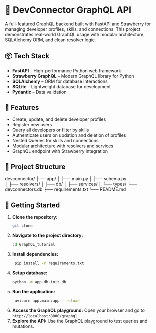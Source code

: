 # 🚀 DevConnector GraphQL API

A full-featured GraphQL backend built with FastAPI and Strawberry for managing developer profiles, skills, and connections. This project demonstrates real-world GraphQL usage with modular architecture, SQLAlchemy ORM, and clean resolver logic.

## 📦 Tech Stack

- **FastAPI** – High-performance Python web framework
- **Strawberry GraphQL** – Modern GraphQL library for Python
- **SQLAlchemy** – ORM for database interactions
- **SQLite** – Lightweight database for development
- **Pydantic** – Data validation

## 🧩 Features

- Create, update, and delete developer profiles
- Register new users
- Query all developers or filter by skills
- Authenticate users on updation and deletion of profiles
- Nested Queries for skills and connections
- Modular architecture with resolvers and services
- GraphQL endpoint with Strawberry integration

## 📁 Project Structure
devconnector/ 
├── app/ 
│   ├── main.py 
│   ├── schema.py  
│   ├── resolvers/ 
│   ├── db/ 
│   ├── services/ 
│   └── types/
└── devconnectors.db
├── requirements.txt 
└── README.md

## 🚀 Getting Started
1. **Clone the repository:**
   ```bash
   git clone
2. **Navigate to the project directory:**
   ```bash
   cd GraphQL_tutorial
   ```
3. **Install dependencies:**
   ```bash 
    pip install -r requirements.txt
    ```
4. **Setup database:**
   ```bash
   python -m app.db.init_db
   ```
5. **Run the application:**
   ```bash 
    uvicorn app.main:app --reload
    ```
6. **Access the GraphQL playground:**
   Open your browser and go to `http://localhost:8000/graphql`
7. **Explore the API:**
   Use the GraphQL playground to test queries and mutations.
